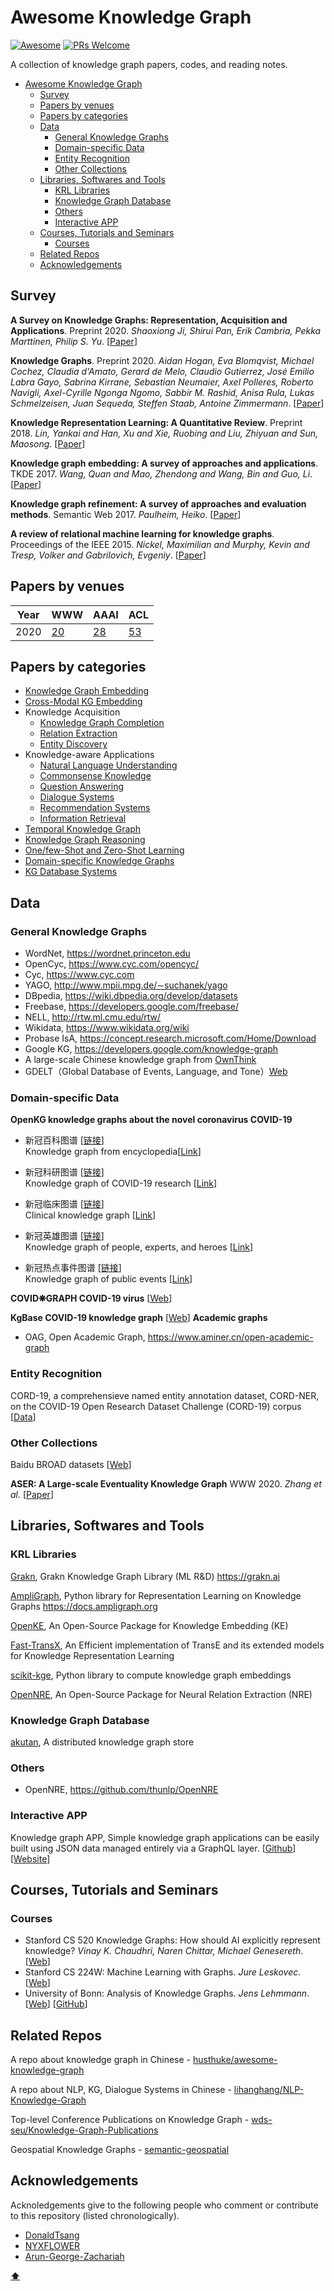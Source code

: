 # Awesome Knowledge Graph
[![Awesome](https://cdn.rawgit.com/sindresorhus/awesome/d7305f38d29fed78fa85652e3a63e154dd8e8829/media/badge.svg)](https://github.com/sindresorhus/awesome)
[![PRs Welcome](https://img.shields.io/badge/PRs-welcome-brightgreen.svg?style=flat-square)](http://makeapullrequest.com)

A collection of knowledge graph papers, codes, and reading notes.

- [Awesome Knowledge Graph](#awesome-knowledge-graph)
  - [Survey](#survey)
  - [Papers by venues](#papers-by-venues)
  - [Papers by categories](#papers-by-categories)
  - [Data](#data)
    - [General Knowledge Graphs](#general-knowledge-graphs)
    - [Domain-specific Data](#domain-specific-data)
    - [Entity Recognition](#entity-recognition)
    - [Other Collections](#other-collections)
  - [Libraries, Softwares and Tools](#libraries-softwares-and-tools)
    - [KRL Libraries](#krl-libraries)
    - [Knowledge Graph Database](#knowledge-graph-database)
    - [Others](#others)
    - [Interactive APP](#interactive-app)
  - [Courses, Tutorials and Seminars](#courses-tutorials-and-seminars)
    - [Courses](#courses)
  - [Related Repos](#related-repos)
  - [Acknowledgements](#acknowledgements)


## Survey
__A Survey on Knowledge Graphs: Representation, Acquisition and Applications__. Preprint 2020. _Shaoxiong Ji, Shirui Pan, Erik Cambria, Pekka Marttinen, Philip S. Yu_. [[Paper](https://arxiv.org/pdf/2002.00388)] 

__Knowledge Graphs__. Preprint 2020. _Aidan Hogan, Eva Blomqvist, Michael Cochez, Claudia d'Amato, Gerard de Melo, Claudio Gutierrez, José Emilio Labra Gayo, Sabrina Kirrane, Sebastian Neumaier, Axel Polleres, Roberto Navigli, Axel-Cyrille Ngonga Ngomo, Sabbir M. Rashid, Anisa Rula, Lukas Schmelzeisen, Juan Sequeda, Steffen Staab, Antoine Zimmermann_. [[Paper](https://arxiv.org/abs/2003.02320)] 

__Knowledge Representation Learning: A Quantitative Review__. Preprint 2018. _Lin, Yankai and Han, Xu and Xie, Ruobing and Liu, Zhiyuan and Sun, Maosong_. [[Paper](https://arxiv.org/pdf/1812.10901)]

__Knowledge graph embedding: A survey of approaches and applications__. TKDE 2017. _Wang, Quan and Mao, Zhendong and Wang, Bin and Guo, Li_. [[Paper](https://persagen.com/files/misc/Wang2017Knowledge.pdf)]

__Knowledge graph refinement: A survey of approaches and evaluation methods__. Semantic Web 2017. _Paulheim, Heiko_. [[Paper](http://www.semantic-web-journal.net/system/files/swj1167.pdf)]

__A review of relational machine learning for knowledge graphs__. Proceedings of the IEEE 2015. _Nickel, Maximilian and Murphy, Kevin and Tresp, Volker and Gabrilovich, Evgeniy_. [[Paper](https://arxiv.org/pdf/1503.00759)]

## Papers by venues
| Year      | WWW                           | AAAI                            |  ACL  | 
| --------  | --------                      | --------                        |  --------                        |              
| 2020      | [20](./conferences/www20.md)  | [28](./conferences/aaai20.md)   |  [53](./conferences/acl20.md)    |

## Papers by categories
- [Knowledge Graph Embedding](./papers/KG-embedding.md)
- [Cross-Modal KG Embedding](./papers/KG-cross-modal.md)
- Knowledge Acquisition
  - [Knowledge Graph Completion](./papers/KG-KGC.md)
  - [Relation Extraction](./papers/KG-RE.md)
  - [Entity Discovery](./papers/KG-entity.md)
- Knowledge-aware Applications
  - [Natural Language Understanding](./papers/KG-applications#natural-langauge-understanding)
  - [Commonsense Knowledge](./papers/KG-applications#commonsense-knowledge)
  - [Question Answering](./papers/KG-applications#question-answering)
  - [Dialogue Systems](./papers/KG-applications#dialogue-systems)
  - [Recommendation Systems](./papers/KG-applications#recommendation-systems)
  - [Information Retrieval](./papers/KG-applications#information-retrieval)
- [Temporal Knowledge Graph](./papers/KG-temporal.md)
- [Knowledge Graph Reasoning](./papers/KG-reasoning.md)
- [One/few-Shot and Zero-Shot Learning](./papers/KG-few-shot.md)
- [Domain-specific Knowledge Graphs](./papers/KG-domain.md)
- [KG Database Systems](./papers/KG-database.md)

## Data
### General Knowledge Graphs
- WordNet, https://wordnet.princeton.edu
- OpenCyc, https://www.cyc.com/opencyc/
- Cyc, https://www.cyc.com
- YAGO, http://www.mpii.mpg.de/∼suchanek/yago
- DBpedia, https://wiki.dbpedia.org/develop/datasets
- Freebase, https://developers.google.com/freebase/
- NELL, http://rtw.ml.cmu.edu/rtw/
- Wikidata, https://www.wikidata.org/wiki
- Probase IsA, https://concept.research.microsoft.com/Home/Download
- Google KG, https://developers.google.com/knowledge-graph
- A large-scale Chinese knowledge graph from [OwnThink](https://github.com/ownthink/KnowledgeGraph)
- GDELT（Global Database of Events, Language, and Tone）[Web](https://www.gdeltproject.org)

### Domain-specific Data
__OpenKG knowledge graphs about the novel coronavirus COVID-19__
- 新冠百科图谱 [[链接](http://www.openkg.cn/dataset/2019-ncov-baike)]  
Knowledge graph from encyclopedia[[Link](http://www.openkg.cn/dataset/2019-ncov-baike)]

- 新冠科研图谱 [[链接](http://www.openkg.cn/dataset/2019-ncov-research)]   
Knowledge graph of COVID-19 research [[Link](http://www.openkg.cn/dataset/2019-ncov-research)]

- 新冠临床图谱 [[链接](http://www.openkg.cn/dataset/2019-ncov-clinic)]  
Clinical knowledge graph [[Link](http://www.openkg.cn/dataset/2019-ncov-clinic)]

- 新冠英雄图谱 [[链接](http://www.openkg.cn/dataset/2019-ncov-hero)]  
Knowledge graph of people, experts, and heroes [[Link](http://www.openkg.cn/dataset/2019-ncov-hero)]

- 新冠热点事件图谱 [[链接](http://www.openkg.cn/dataset/2019-ncov-event)]  
Knowledge graph of public events [[Link](http://www.openkg.cn/dataset/2019-ncov-event)]

__COVID❋GRAPH  COVID-19 virus__
[[Web](http://www.odbms.org/2020/03/we-build-a-knowledge-graph-on-covid-19/)]

__KgBase COVID-19 knowledge graph__ [[Web](https://covid19.kgbase.com)]
__Academic graphs__
- OAG, Open Academic Graph, https://www.aminer.cn/open-academic-graph

### Entity Recognition
CORD-19, a comprehensieve named entity annotation dataset, CORD-NER, on the COVID-19 Open Research Dataset Challenge (CORD-19) corpus [[Data](https://xuanwang91.github.io/2020-03-20-cord19-ner/)]

### Other Collections
Baidu BROAD datasets [[Web](https://ai.baidu.com/broad/introduction)]

__ASER: A Large-scale Eventuality Knowledge Graph__
WWW 2020. _Zhang et al._ [[Paper](https://dl.acm.org/doi/abs/10.1145/3366423.3380107)]


## Libraries, Softwares and Tools
### KRL Libraries
[Grakn](https://github.com/graknlabs/kglib), Grakn Knowledge Graph Library (ML R&D) https://grakn.ai

[AmpliGraph](https://github.com/Accenture/AmpliGraph), Python library for Representation Learning on Knowledge Graphs https://docs.ampligraph.org

[OpenKE](https://github.com/thunlp/OpenKE), An Open-Source Package for Knowledge Embedding (KE)

[Fast-TransX](https://github.com/thunlp/Fast-TransX), An Efficient implementation of TransE and its extended models for Knowledge Representation Learning

[scikit-kge](https://github.com/mnick/scikit-kge), Python library to compute knowledge graph embeddings

[OpenNRE](https://github.com/thunlp/OpenNRE), An Open-Source Package for Neural Relation Extraction (NRE)

### Knowledge Graph Database
[akutan](https://github.com/eBay/akutan), A distributed knowledge graph store

### Others
- OpenNRE, https://github.com/thunlp/OpenNRE

### Interactive APP
Knowledge graph APP, Simple knowledge graph applications can be easily built using JSON data managed entirely via a GraphQL layer. [[Github](https://github.com/epistemik-co/staple-api-kg-demo)] [[Website](http://demo.staple-api.org)]

## Courses, Tutorials and Seminars
### Courses
- Stanford CS 520 Knowledge Graphs: How should AI explicitly represent knowledge? _Vinay K. Chaudhri, Naren Chittar, Michael Genesereth_. [[Web](https://web.stanford.edu/class/cs520/)]
- Stanford CS 224W: Machine Learning with Graphs. _Jure Leskovec_. [[Web](http://web.stanford.edu/class/cs224w/index.html)]
- University of Bonn: Analysis of Knowledge Graphs. _Jens Lehmmann_. [[Web](https://sewiki.iai.uni-bonn.de/teaching/lectures/kga/2017/start)] [[GitHub](https://github.com/SmartDataAnalytics/Knowledge-Graph-Analysis-Programming-Exercises)]


## Related Repos
A repo about knowledge graph in Chinese - [husthuke/awesome-knowledge-graph](https://github.com/husthuke/awesome-knowledge-graph)

A repo about NLP, KG, Dialogue Systems in Chinese - [lihanghang/NLP-Knowledge-Graph](https://github.com/lihanghang/NLP-Knowledge-Graph)

Top-level Conference Publications on Knowledge Graph - [wds-seu/Knowledge-Graph-Publications](https://github.com/wds-seu/Knowledge-Graph-Publications)

Geospatial Knowledge Graphs - [semantic-geospatial](https://github.com/laurentlefort/semantic-geospatial/wiki/Geospatial-Knowledge-Graphs)

## Acknowledgements

Acknoledgements give to the following people who comment or contribute to this repository (listed chronologically).

- [DonaldTsang](https://github.com/DonaldTsang)
- [NYXFLOWER](https://github.com/NYXFLOWER)
- [Arun-George-Zachariah](https://github.com/Arun-George-Zachariah)  

__[⬆](#awesome-knowledge-graph)__
